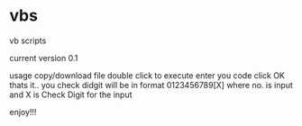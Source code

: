# vbs
vb scripts

current version 0.1 

usage
copy/download file
double click to execute
enter you code
click OK
thats it.. you check didgit will be in format 0123456789[X] 
where no. is input and X is Check Digit for the input


enjoy!!!
